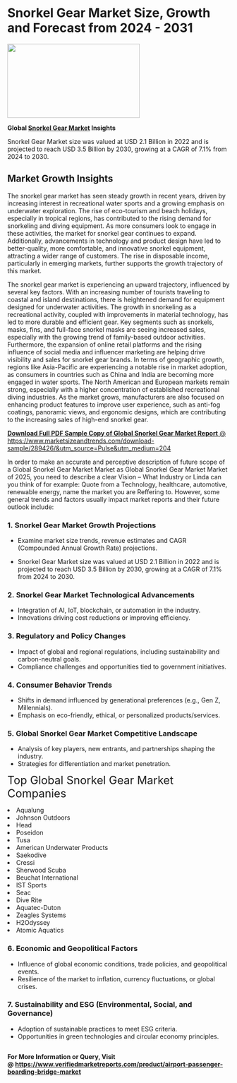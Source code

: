 <H1>Snorkel Gear Market Size, Growth and Forecast from 2024 - 2031</H1><img class="aligncenter size-medium wp-image-584254" src="https://thirdeyenews.in/wp-content/uploads/2024/09/Global-Market-Research-300x168.jpeg" alt="" width="300" height="168" /><p><strong>Global&nbsp;<a href="https://www.marketsizeandtrends.com/download-sample/289426/&amp;utm_source=Pulse&amp;utm_medium=204">Snorkel Gear Market</a> Insights</strong></p><p>Snorkel Gear Market size was valued at USD 2.1 Billion in 2022 and is projected to reach USD 3.5 Billion by 2030, growing at a CAGR of 7.1% from 2024 to 2030.</p><p><h2>Market Growth Insights</h2> <p>The snorkel gear market has seen steady growth in recent years, driven by increasing interest in recreational water sports and a growing emphasis on underwater exploration. The rise of eco-tourism and beach holidays, especially in tropical regions, has contributed to the rising demand for snorkeling and diving equipment. As more consumers look to engage in these activities, the market for snorkel gear continues to expand. Additionally, advancements in technology and product design have led to better-quality, more comfortable, and innovative snorkel equipment, attracting a wider range of customers. The rise in disposable income, particularly in emerging markets, further supports the growth trajectory of this market.</p> <p><a href="#"></a></p> <p>The snorkel gear market is experiencing an upward trajectory, influenced by several key factors. With an increasing number of tourists traveling to coastal and island destinations, there is heightened demand for equipment designed for underwater activities. The growth in snorkeling as a recreational activity, coupled with improvements in material technology, has led to more durable and efficient gear. Key segments such as snorkels, masks, fins, and full-face snorkel masks are seeing increased sales, especially with the growing trend of family-based outdoor activities. Furthermore, the expansion of online retail platforms and the rising influence of social media and influencer marketing are helping drive visibility and sales for snorkel gear brands. In terms of geographic growth, regions like Asia-Pacific are experiencing a notable rise in market adoption, as consumers in countries such as China and India are becoming more engaged in water sports. The North American and European markets remain strong, especially with a higher concentration of established recreational diving industries. As the market grows, manufacturers are also focused on enhancing product features to improve user experience, such as anti-fog coatings, panoramic views, and ergonomic designs, which are contributing to the increasing sales of high-end snorkel gear. <p><a href="#"></p><p><span class=""><strong>Download Full PDF Sample Copy of Global Snorkel Gear Market Report</strong> @ <a href="https://www.marketsizeandtrends.com/download-sample/289426/&amp;utm_source=Pulse&amp;utm_medium=204" target="_blank">https://www.marketsizeandtrends.com/download-sample/289426/&amp;utm_source=Pulse&amp;utm_medium=204</a></span></p><p>In order to make an accurate and perceptive description of future scope of a Global&nbsp;Snorkel Gear Market Market as Global&nbsp;Snorkel Gear Market Market of 2025, you need to describe a clear Vision &ndash; What Industry or Linda can you think of for example: Quote from a Technology, healthcare, automotive, renewable energy, name the market you are Reffering to. However, some general trends and factors usually impact market reports and their future outlook include:</p><h3>1.&nbsp;<strong>Snorkel Gear Market Growth Projections</strong></h3><ul><li>Examine market size trends, revenue estimates and CAGR (Compounded Annual Growth Rate) projections.</li><li><p>Snorkel Gear Market size was valued at USD 2.1 Billion in 2022 and is projected to reach USD 3.5 Billion by 2030, growing at a CAGR of 7.1% from 2024 to 2030.</p></li></ul><h3>2.&nbsp;<strong>Snorkel Gear Market Technological Advancements</strong></h3><ul><li>Integration of AI, IoT, blockchain, or automation in the industry.</li><li>Innovations driving cost reductions or improving efficiency.</li></ul><h3>3.&nbsp;<strong>Regulatory and Policy Changes</strong></h3><ul><li>Impact of global and regional regulations, including sustainability and carbon-neutral goals.</li><li>Compliance challenges and opportunities tied to government initiatives.</li></ul><h3>4.&nbsp;<strong>Consumer Behavior Trends</strong></h3><ul><li>Shifts in demand influenced by generational preferences (e.g., Gen Z, Millennials).</li><li>Emphasis on eco-friendly, ethical, or personalized products/services.</li></ul><h3>5.&nbsp;<strong>Global Snorkel Gear Market Competitive Landscape</strong></h3><ul><li>Analysis of key players, new entrants, and partnerships shaping the industry.</li><li>Strategies for differentiation and market penetration.</li></ul><p data-pm-slice="1 1 []"><span style="color: inherit; font-family: inherit; font-size: 25px;">Top Global Snorkel Gear Market Companies</span></p><div class="" data-test-id=""><p><li>Aqualung</li><li> Johnson Outdoors</li><li> Head</li><li> Poseidon</li><li> Tusa</li><li> American Underwater Products</li><li> Saekodive</li><li> Cressi</li><li> Sherwood Scuba</li><li> Beuchat International</li><li> IST Sports</li><li> Seac</li><li> Dive Rite</li><li> Aquatec-Duton</li><li> Zeagles Systems</li><li> H2Odyssey</li><li> Atomic Aquatics</li></p></div><h3>6.&nbsp;<strong>Economic and Geopolitical Factors</strong></h3><ul><li>Influence of global economic conditions, trade policies, and geopolitical events.</li><li>Resilience of the market to inflation, currency fluctuations, or global crises.</li></ul><h3>7.&nbsp;<strong>Sustainability and ESG (Environmental, Social, and Governance)</strong></h3><ul><li>Adoption of sustainable practices to meet ESG criteria.</li><li>Opportunities in green technologies and circular economy principles.</li></ul><h2><strong style="font-size: 14px;">For More Information or Query, Visit @&nbsp;</strong><a style="background-color: #ffffff; font-size: 14px;" href="https://www.marketsizeandtrends.com/report/snorkel-gear-market/" target="_blank">https://www.verifiedmarketreports.com/product/airport-passenger-boarding-bridge-market</a></h2>
